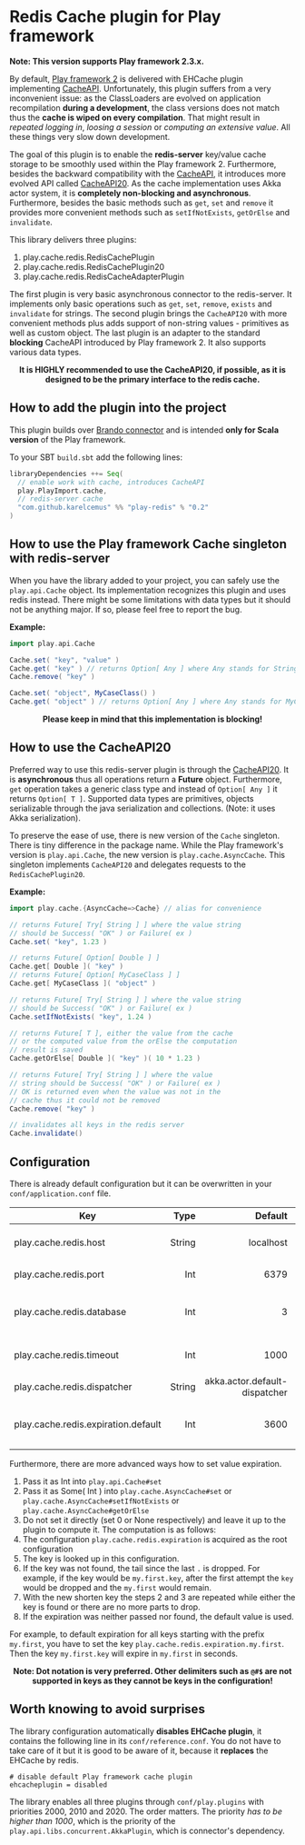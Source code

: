 # Redis Cache plugin for Play framework

**Note: This version supports Play framework 2.3.x.**

By default, [Play framework 2](http://playframework.com/) is delivered with EHCache plugin implementing
[CacheAPI](https://github.com/playframework/playframework/blob/2.3.8/framework/src/play-cache/src/main/scala/play/api/cache/Cache.scala).
Unfortunately, this plugin suffers from a very inconvenient issue: as the ClassLoaders are evolved on
application recompilation **during a development**, the class versions does not match thus the **cache is wiped on
every compilation**. That might result in *repeated logging in*, *loosing a session* or *computing an extensive value*.
All these things very slow down development.

The goal of this plugin is to enable the **redis-server** key/value cache storage to be smoothly used within the
Play framework 2. Furthermore, besides the backward compatibility with the [CacheAPI](https://github.com/playframework/playframework/blob/2.3.8/framework/src/play-cache/src/main/scala/play/api/cache/Cache.scala),
it introduces more evolved API called [CacheAPI20](https://github.com/KarelCemus/play-redis/blob/master/src/main/scala/play/cache/api/CacheAPI20.scala).
As the cache implementation uses Akka actor system, it is **completely non-blocking and asynchronous**. Furthermore,
besides the basic methods such as `get`, `set` and `remove` it provides more convenient methods such as `setIfNotExists`,
`getOrElse` and `invalidate`.

This library delivers three plugins:

 1. play.cache.redis.RedisCachePlugin
 2. play.cache.redis.RedisCachePlugin20
 3. play.cache.redis.RedisCacheAdapterPlugin

The first plugin is very basic asynchronous connector to the redis-server. It implements only basic operations such as
`get`, `set`, `remove`, `exists` and `invalidate` for strings. The second plugin brings the `CacheAPI20` with more
convenient methods plus adds support of non-string values - primitives as well as custom object. The last plugin
is an adapter to the standard **blocking** CacheAPI introduced by Play framework 2. It also supports various
data types.

<div align="center">
  <strong>
   It is HIGHLY recommended to use the CacheAPI20, if possible, as it is designed to be the primary interface to the redis cache.
  </strong>
</div>



## How to add the plugin into the project

This plugin builds over [Brando connector](https://github.com/chrisdinn/brando) and is intended **only for Scala version**
of the Play framework.

To your SBT `build.sbt` add the following lines:

```scala
libraryDependencies ++= Seq(
  // enable work with cache, introduces CacheAPI
  play.PlayImport.cache,
  // redis-server cache
  "com.github.karelcemus" %% "play-redis" % "0.2"
)
```


## How to use the Play framework Cache singleton with redis-server

When you have the library added to your project, you can safely use the `play.api.Cache` object. Its implementation
recognizes this plugin and uses redis instead. There might be some limitations with data types but it should not
be anything major. If so, please feel free to report the bug.

**Example:**

```scala
import play.api.Cache

Cache.set( "key", "value" )
Cache.get( "key" ) // returns Option[ Any ] where Any stands for String
Cache.remove( "key" )

Cache.set( "object", MyCaseClass() )
Cache.get( "object" ) // returns Option[ Any ] where Any stands for MyCaseClass
```


<div align="center">
  <strong>
   Please keep in mind that this implementation is blocking!
  </strong>
</div>



## How to use the CacheAPI20

Preferred way to use this redis-server plugin is through the [CacheAPI20](https://github.com/KarelCemus/play-redis/blob/master/src/main/scala/play/cache/api/CacheAPI20.scala).
It is **asynchronous** thus all operations return a **Future** object. Furthermore, `get` operation takes a generic
class type and instead of `Option[ Any ]` it returns `Option[ T ]`. Supported data types are primitives,
objects serializable through the java serialization and collections. (Note: it uses Akka serialization).

To preserve the ease of use, there is new version of the `Cache` singleton. There is tiny difference in the package name.
While the Play framework's version is `play.api.Cache`, the new version is `play.cache.AsyncCache`. This singleton implements
`CacheAPI20` and delegates requests to the `RedisCachePlugin20`.

**Example:**

```scala
import play.cache.{AsyncCache=>Cache} // alias for convenience

// returns Future[ Try[ String ] ] where the value string
// should be Success( "OK" ) or Failure( ex )
Cache.set( "key", 1.23 )

// returns Future[ Option[ Double ] ]
Cache.get[ Double ]( "key" )
// returns Future[ Option[ MyCaseClass ] ]
Cache.get[ MyCaseClass ]( "object" )

// returns Future[ Try[ String ] ] where the value string
// should be Success( "OK" ) or Failure( ex )
Cache.setIfNotExists( "key", 1.24 )

// returns Future[ T ], either the value from the cache
// or the computed value from the orElse the computation
// result is saved
Cache.getOrElse[ Double ]( "key" )( 10 * 1.23 )

// returns Future[ Try[ String ] ] where the value
// string should be Success( "OK" ) or Failure( ex )
// OK is returned even when the value was not in the
// cache thus it could not be removed
Cache.remove( "key" )

// invalidates all keys in the redis server
Cache.invalidate()
```

## Configuration

There is already default configuration but it can be overwritten in your `conf/application.conf` file.

| Key                           | Type   | Default                       | Description                         |
|-------------------------------|-------:|------------------------------:|-------------------------------------|
| play.cache.redis.host               | String | localhost                     | redis-server address                |
| play.cache.redis.port               | Int    | 6379                          | redis-server port                   |
| play.cache.redis.database           | Int    | 3                             | redis-server database, 1-15         |
| play.cache.redis.timeout            | Int    | 1000                          | connection timeout in milliseconds  |
| play.cache.redis.dispatcher         | String | akka.actor.default-dispatcher | Akka actor                          |
| play.cache.redis.expiration.default | Int    | 3600                          | default value expiration in seconds |

Furthermore, there are more advanced ways how to set value expiration.

1. Pass it as Int into `play.api.Cache#set`
1. Pass it as Some( Int ) into `play.cache.AsyncCache#set` or `play.cache.AsyncCache#setIfNotExists` or `play.cache.AsyncCache#getOrElse`
1. Do not set it directly (set 0 or None respectively) and leave it up to the plugin to compute it. The computation is
as follows:
  1. The configuration `play.cache.redis.expiration` is acquired as the root configuration
  2. The key is looked up in this configuration.
  3. If the key was not found, the tail since the last `.` is dropped. For example, if the key would be `my.first.key`,
  after the first attempt the `key` would be dropped and the `my.first` would remain.
  4. With the new shorten key the steps 2 and 3 are repeated while either the key is found or there are no more parts to drop.
  5. If the expiration was neither passed nor found, the default value is used.

For example, to default expiration for all keys starting with the prefix `my.first`, you have to set the key `play.cache.redis.expiration.my.first`.
Then the key `my.first.key` will expire in `my.first` in seconds.

<div align="center">
  <strong>
   Note: Dot notation is very preferred. Other delimiters such as <code>@#$</code> are not supported in keys as they cannot be keys in the configuration!
  </strong>
</div>



## Worth knowing to avoid surprises

The library configuration automatically **disables EHCache plugin**, it contains the following line in its `conf/reference.conf`.
You do not have to take care of it but it is good to be aware of it, because it **replaces** the EHCache by redis.

```
# disable default Play framework cache plugin
ehcacheplugin = disabled
```

The library enables all three plugins through `conf/play.plugins` with priorities 2000, 2010 and 2020. The order matters. The priority *has to be
higher than 1000*, which is the priority of the `play.api.libs.concurrent.AkkaPlugin`, which is connector's dependency.
